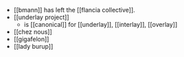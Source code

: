 - [[bmann]] has left the [[flancia collective]]. 
- [[underlay project]]
	- is [[canonical]] for [[underlay]], [[interlay]], [[overlay]]
- [[chez nous]]
- [[gigafelon]]
- [[lady burup]]